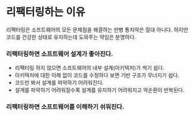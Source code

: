 # 리팩터링하는 이유

리팩터링은 소프트웨어의 모든 문제점을 해결하는 만병 통치약은 절대 아니다. 하지만 코드를 건강한 상태로 유지하는데 도와주는 약임은 분명하다.

### 리팩터링하면 소프트웨어 설계가 좋아진다.

-   리팩터링 하지 않으면 소프트웨어의 내부 설계(아키텍처)가 썩기 쉽다.
-   아키텍처에 대한 이해 없이 코드를 수정하다 보면 기반 구조가 무너지기 쉽다.
-   코드만 봐서 설계를 파악하기 어려워진다.
-   설계를 파악하기 어려워질수록 설계를 유지하기 어려워지고 악순환이 반복된다.

### 리팩터링하면 소프트웨어를 이해하기 쉬워진다.
